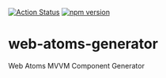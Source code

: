 [![Action Status](https://github.com/neurospeech/web-atoms-generator/workflows/Build/badge.svg)](https://github.com/neurospeech/web-atoms-generator/actions) [![npm version](https://badge.fury.io/js/web-atoms-generator.svg)](https://badge.fury.io/js/web-atoms-generator)
# web-atoms-generator
Web Atoms MVVM Component Generator
